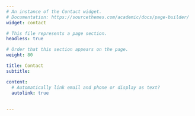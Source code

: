 ```yaml
---
# An instance of the Contact widget.
# Documentation: https://sourcethemes.com/academic/docs/page-builder/
widget: contact

# This file represents a page section.
headless: true

# Order that this section appears on the page.
weight: 80

title: Contact
subtitle:

content:
  # Automatically link email and phone or display as text?
  autolink: true
  
  
---
```

